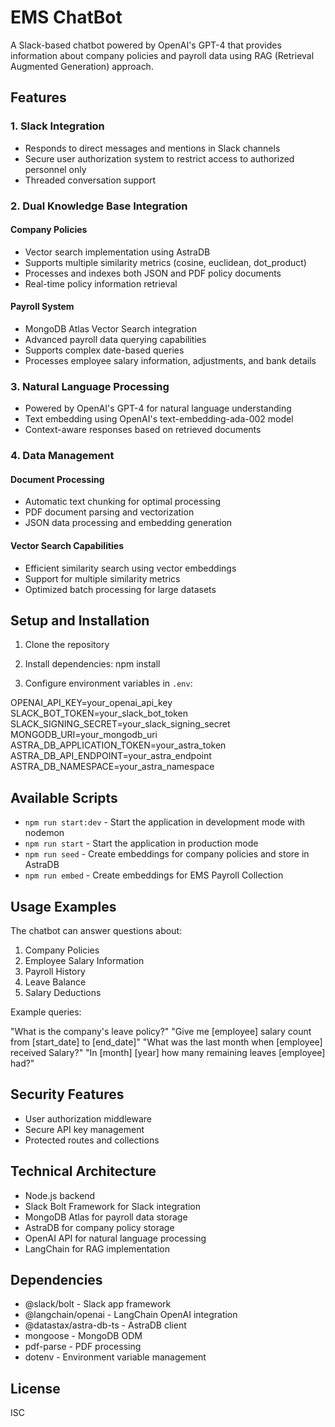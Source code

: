 # EMS ChatBot

A Slack-based chatbot powered by OpenAI's GPT-4 that provides information about company policies and payroll data using RAG (Retrieval Augmented Generation) approach.

## Features

### 1. Slack Integration
- Responds to direct messages and mentions in Slack channels
- Secure user authorization system to restrict access to authorized personnel only
- Threaded conversation support

### 2. Dual Knowledge Base Integration

#### Company Policies
- Vector search implementation using AstraDB
- Supports multiple similarity metrics (cosine, euclidean, dot_product)
- Processes and indexes both JSON and PDF policy documents
- Real-time policy information retrieval

#### Payroll System
- MongoDB Atlas Vector Search integration
- Advanced payroll data querying capabilities
- Supports complex date-based queries
- Processes employee salary information, adjustments, and bank details

### 3. Natural Language Processing
- Powered by OpenAI's GPT-4 for natural language understanding
- Text embedding using OpenAI's text-embedding-ada-002 model
- Context-aware responses based on retrieved documents

### 4. Data Management

#### Document Processing
- Automatic text chunking for optimal processing
- PDF document parsing and vectorization
- JSON data processing and embedding generation

#### Vector Search Capabilities
- Efficient similarity search using vector embeddings
- Support for multiple similarity metrics
- Optimized batch processing for large datasets

## Setup and Installation

1. Clone the repository
2. Install dependencies: npm install

3. Configure environment variables in `.env`:

OPENAI_API_KEY=your_openai_api_key
SLACK_BOT_TOKEN=your_slack_bot_token
SLACK_SIGNING_SECRET=your_slack_signing_secret
MONGODB_URI=your_mongodb_uri
ASTRA_DB_APPLICATION_TOKEN=your_astra_token
ASTRA_DB_API_ENDPOINT=your_astra_endpoint
ASTRA_DB_NAMESPACE=your_astra_namespace


## Available Scripts

- `npm run start:dev` - Start the application in development mode with nodemon
- `npm run start` - Start the application in production mode
- `npm run seed` - Create embeddings for company policies and store in AstraDB
- `npm run embed` - Create embeddings for EMS Payroll Collection

## Usage Examples

The chatbot can answer questions about:
1. Company Policies
2. Employee Salary Information
3. Payroll History
4. Leave Balance
5. Salary Deductions

Example queries:

"What is the company's leave policy?"
"Give me [employee] salary count from [start_date] to [end_date]"
"What was the last month when [employee] received Salary?"
"In [month] [year] how many remaining leaves [employee] had?"



## Security Features

- User authorization middleware
- Secure API key management
- Protected routes and collections

## Technical Architecture

- Node.js backend
- Slack Bolt Framework for Slack integration
- MongoDB Atlas for payroll data storage
- AstraDB for company policy storage
- OpenAI API for natural language processing
- LangChain for RAG implementation

## Dependencies

- @slack/bolt - Slack app framework
- @langchain/openai - LangChain OpenAI integration
- @datastax/astra-db-ts - AstraDB client
- mongoose - MongoDB ODM
- pdf-parse - PDF processing
- dotenv - Environment variable management

## License

ISC
